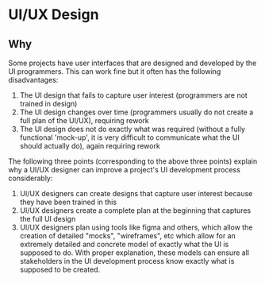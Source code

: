 # UI/UX Design

## Why

Some projects have user interfaces that are designed and developed by the UI programmers. This can work fine but it often has the following disadvantages:

1. The UI design that fails to capture user interest (programmers are not trained in design)
1. The UI design changes over time (programmers usually do not create a full plan of the UI/UX), requiring rework
1. The UI design does not do exactly what was required (without a fully functional 'mock-up', it is very difficult to communicate what the UI should actually do), again requiring rework

The following three points (corresponding to the above three points) explain why a UI/UX designer can improve a project's UI development process considerably:

1. UI/UX designers can create designs that capture user interest because they have been trained in this
1. UI/UX designers create a complete plan at the beginning that captures the full UI design
1. UI/UX designers plan using tools like figma and others, which allow the creation of detailed "mocks", "wireframes", etc which allow for an extremely detailed and concrete model of exactly what the UI is supposed to do. With proper explanation, these models can ensure all stakeholders in the UI development process know exactly what is supposed to be created.
